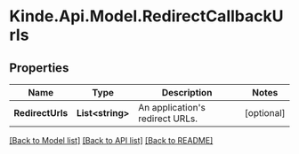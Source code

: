 # Kinde.Api.Model.RedirectCallbackUrls

## Properties

Name | Type | Description | Notes
------------ | ------------- | ------------- | -------------
**RedirectUrls** | **List&lt;string&gt;** | An application&#39;s redirect URLs. | [optional] 

[[Back to Model list]](../README.md#documentation-for-models) [[Back to API list]](../README.md#documentation-for-api-endpoints) [[Back to README]](../README.md)

